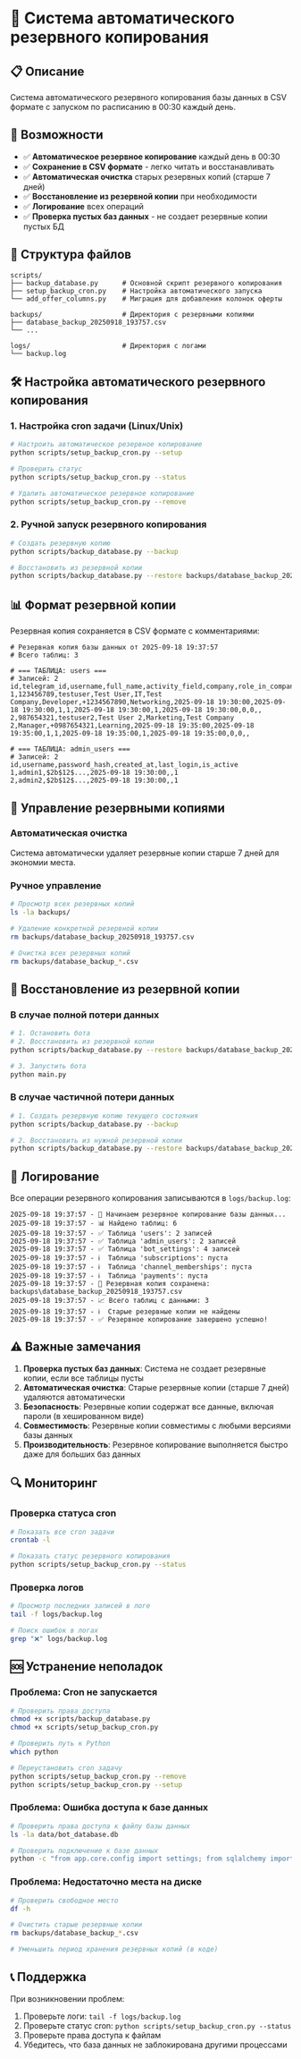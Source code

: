 # 🔄 Система автоматического резервного копирования

## 📋 Описание

Система автоматического резервного копирования базы данных в CSV формате с запуском по расписанию в 00:30 каждый день.

## 🚀 Возможности

- ✅ **Автоматическое резервное копирование** каждый день в 00:30
- ✅ **Сохранение в CSV формате** - легко читать и восстанавливать
- ✅ **Автоматическая очистка** старых резервных копий (старше 7 дней)
- ✅ **Восстановление из резервной копии** при необходимости
- ✅ **Логирование** всех операций
- ✅ **Проверка пустых баз данных** - не создает резервные копии пустых БД

## 📁 Структура файлов

```
scripts/
├── backup_database.py      # Основной скрипт резервного копирования
├── setup_backup_cron.py    # Настройка автоматического запуска
└── add_offer_columns.py    # Миграция для добавления колонок оферты

backups/                    # Директория с резервными копиями
├── database_backup_20250918_193757.csv
└── ...

logs/                       # Директория с логами
└── backup.log
```

## 🛠️ Настройка автоматического резервного копирования

### 1. Настройка cron задачи (Linux/Unix)

```bash
# Настроить автоматическое резервное копирование
python scripts/setup_backup_cron.py --setup

# Проверить статус
python scripts/setup_backup_cron.py --status

# Удалить автоматическое резервное копирование
python scripts/setup_backup_cron.py --remove
```

### 2. Ручной запуск резервного копирования

```bash
# Создать резервную копию
python scripts/backup_database.py --backup

# Восстановить из резервной копии
python scripts/backup_database.py --restore backups/database_backup_20250918_193757.csv
```

## 📊 Формат резервной копии

Резервная копия сохраняется в CSV формате с комментариями:

```csv
# Резервная копия базы данных от 2025-09-18 19:37:57
# Всего таблиц: 3

# === ТАБЛИЦА: users ===
# Записей: 2
id,telegram_id,username,full_name,activity_field,company,role_in_company,contact_number,participation_purpose,registration_date,last_activity,is_active,consent_given,consent_date,offer_consent_given,offer_consent_date,is_in_free_channel,is_in_paid_channel,free_channel_join_date,paid_channel_join_date
1,123456789,testuser,Test User,IT,Test Company,Developer,+1234567890,Networking,2025-09-18 19:30:00,2025-09-18 19:30:00,1,1,2025-09-18 19:30:00,1,2025-09-18 19:30:00,0,0,,
2,987654321,testuser2,Test User 2,Marketing,Test Company 2,Manager,+0987654321,Learning,2025-09-18 19:35:00,2025-09-18 19:35:00,1,1,2025-09-18 19:35:00,1,2025-09-18 19:35:00,0,0,,

# === ТАБЛИЦА: admin_users ===
# Записей: 2
id,username,password_hash,created_at,last_login,is_active
1,admin1,$2b$12$...,2025-09-18 19:30:00,,1
2,admin2,$2b$12$...,2025-09-18 19:30:00,,1
```

## 🔧 Управление резервными копиями

### Автоматическая очистка

Система автоматически удаляет резервные копии старше 7 дней для экономии места.

### Ручное управление

```bash
# Просмотр всех резервных копий
ls -la backups/

# Удаление конкретной резервной копии
rm backups/database_backup_20250918_193757.csv

# Очистка всех резервных копий
rm backups/database_backup_*.csv
```

## 🚨 Восстановление из резервной копии

### В случае полной потери данных

```bash
# 1. Остановить бота
# 2. Восстановить из резервной копии
python scripts/backup_database.py --restore backups/database_backup_20250918_193757.csv

# 3. Запустить бота
python main.py
```

### В случае частичной потери данных

```bash
# 1. Создать резервную копию текущего состояния
python scripts/backup_database.py --backup

# 2. Восстановить из нужной резервной копии
python scripts/backup_database.py --restore backups/database_backup_20250918_193757.csv
```

## 📝 Логирование

Все операции резервного копирования записываются в `logs/backup.log`:

```
2025-09-18 19:37:57 - 🔄 Начинаем резервное копирование базы данных...
2025-09-18 19:37:57 - 📊 Найдено таблиц: 6
2025-09-18 19:37:57 - ✅ Таблица 'users': 2 записей
2025-09-18 19:37:57 - ✅ Таблица 'admin_users': 2 записей
2025-09-18 19:37:57 - ✅ Таблица 'bot_settings': 4 записей
2025-09-18 19:37:57 - ℹ️  Таблица 'subscriptions': пуста
2025-09-18 19:37:57 - ℹ️  Таблица 'channel_memberships': пуста
2025-09-18 19:37:57 - ℹ️  Таблица 'payments': пуста
2025-09-18 19:37:57 - 💾 Резервная копия сохранена: backups\database_backup_20250918_193757.csv
2025-09-18 19:37:57 - 📈 Всего таблиц с данными: 3
2025-09-18 19:37:57 - ℹ️  Старые резервные копии не найдены
2025-09-18 19:37:57 - ✅ Резервное копирование завершено успешно!
```

## ⚠️ Важные замечания

1. **Проверка пустых баз данных**: Система не создает резервные копии, если все таблицы пусты
2. **Автоматическая очистка**: Старые резервные копии (старше 7 дней) удаляются автоматически
3. **Безопасность**: Резервные копии содержат все данные, включая пароли (в хешированном виде)
4. **Совместимость**: Резервные копии совместимы с любыми версиями базы данных
5. **Производительность**: Резервное копирование выполняется быстро даже для больших баз данных

## 🔍 Мониторинг

### Проверка статуса cron

```bash
# Показать все cron задачи
crontab -l

# Показать статус резервного копирования
python scripts/setup_backup_cron.py --status
```

### Проверка логов

```bash
# Просмотр последних записей в логе
tail -f logs/backup.log

# Поиск ошибок в логах
grep "❌" logs/backup.log
```

## 🆘 Устранение неполадок

### Проблема: Cron не запускается

```bash
# Проверить права доступа
chmod +x scripts/backup_database.py
chmod +x scripts/setup_backup_cron.py

# Проверить путь к Python
which python

# Переустановить cron задачу
python scripts/setup_backup_cron.py --remove
python scripts/setup_backup_cron.py --setup
```

### Проблема: Ошибка доступа к базе данных

```bash
# Проверить права доступа к файлу базы данных
ls -la data/bot_database.db

# Проверить подключение к базе данных
python -c "from app.core.config import settings; from sqlalchemy import create_engine; engine = create_engine(settings.DATABASE_URL); print('Подключение успешно')"
```

### Проблема: Недостаточно места на диске

```bash
# Проверить свободное место
df -h

# Очистить старые резервные копии
rm backups/database_backup_*.csv

# Уменьшить период хранения резервных копий (в коде)
```

## 📞 Поддержка

При возникновении проблем:

1. Проверьте логи: `tail -f logs/backup.log`
2. Проверьте статус cron: `python scripts/setup_backup_cron.py --status`
3. Проверьте права доступа к файлам
4. Убедитесь, что база данных не заблокирована другими процессами
